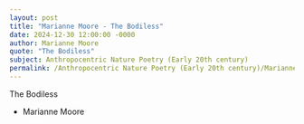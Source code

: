 ```yaml
---
layout: post
title: "Marianne Moore - The Bodiless"
date: 2024-12-30 12:00:00 -0000
author: Marianne Moore
quote: "The Bodiless"
subject: Anthropocentric Nature Poetry (Early 20th century)
permalink: /Anthropocentric Nature Poetry (Early 20th century)/Marianne Moore/Marianne Moore - The Bodiless
---
```


The Bodiless

- Marianne Moore
